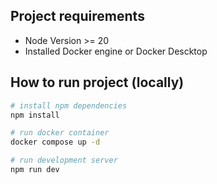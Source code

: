 ## Project requirements
- Node Version >= 20
- Installed Docker engine or Docker Descktop

## How to run project (locally)
```bash
# install npm dependencies
npm install 

# run docker container
docker compose up -d

# run development server
npm run dev
```
